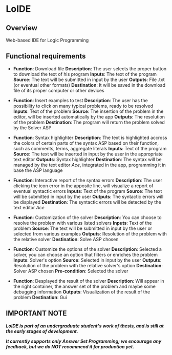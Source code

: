 # LoIDE

## Overview
Web-based IDE for Logic Programming

## Functional requirements

- **Function**: Download file
  **Description**: The user selects the proper button to download the text of his program
  **Inputs**: The text of the program
  **Source**: The text will be submitted in input by the user 
  **Outputs**: File .txt (or eventual other formats)
  **Destination**: It will be saved in the download file of its proper computer or other devices

- **Function**: Insert examples to test
  **Description**: The user has the possibility to click on many typical problems, ready to be resolved
  **Inputs**: Text of the problem 
  **Source**: The insertion of the problem in the editor, will be inserted automatically by the app
  **Outputs**: The resolution of the problem 
  **Destination**: The program will return the problem solved by the Solver ASP

- **Function**: Syntax highlighter
  **Description**: The text is highlighted accross the colors of certain parts of the syntax ASP based on their function, such as comments, terms, aggregate literals
  **Inputs**: Text of the program
  **Source**: The text will be inserted in input by the user in the appropriate text editor 
  **Outputs**: Syntax highlighter
  **Destination**: The syntax will be managed by the text editor _Ace_, integrated in the app, programming it in base the ASP language

- **Function**: Interactive report of the syntax errors
  **Description**: The user clicking the icon error in the apposite line, will visualize a report of eventual syntactic errors
  **Inputs**: Text of the program
  **Source**: The text will be submitted in input by the user 
  **Outputs**: The syntactic errors will be displayed
  **Destination**: The syntactic errors will be detected by the text editor _Ace_

- **Function**: Customization of the solver 
  **Description**: You can choose to resolve the problem with various listed solvers
  **Inputs**: Text of the problem
  **Source**: The text will be submitted in input by the user  or selected from various examples 
  **Outputs**: Resolution of the problem with the relative solver 
  **Destination**: Solve ASP chosen

- **Function**: Customize the options of the solver 
  **Description**: Selected a solver, you can choose an option that filters or enriches the problem 
  **Inputs**: Solver's option
  **Source**: Selected in input by the user 
  **Outputs**:  Resolution of the problem with the relative solver's option
  **Destination**: Solver ASP chosen 
  **Pre-condition**: Selected the solver 

- **Function**: Desplayed the result of the solver 
  **Description**: Will appear in the right container, the answer set of the problem and maybe some debugging information
  **Outputs**: Visualization of the result of the problem 
  **Destination**: Gui               

## IMPORTANT NOTE

__*LoIDE is part of an undergraduate student's work of thesis, and is still at the early stages of development.*__

__*It currently supports only Answer Set Programming; we encourage any feedback, but we do NOT recommend it for production yet.*__

